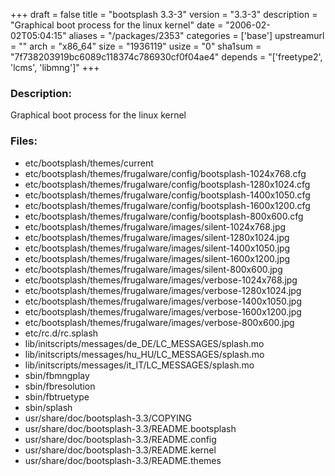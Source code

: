 +++
draft = false
title = "bootsplash 3.3-3"
version = "3.3-3"
description = "Graphical boot process for the linux kernel"
date = "2006-02-02T05:04:15"
aliases = "/packages/2353"
categories = ['base']
upstreamurl = ""
arch = "x86_64"
size = "1936119"
usize = "0"
sha1sum = "7f738203919bc6089c118374c786930cf0f04ae4"
depends = "['freetype2', 'lcms', 'libmng']"
+++
### Description: 
Graphical boot process for the linux kernel

### Files: 
* etc/bootsplash/themes/current
* etc/bootsplash/themes/frugalware/config/bootsplash-1024x768.cfg
* etc/bootsplash/themes/frugalware/config/bootsplash-1280x1024.cfg
* etc/bootsplash/themes/frugalware/config/bootsplash-1400x1050.cfg
* etc/bootsplash/themes/frugalware/config/bootsplash-1600x1200.cfg
* etc/bootsplash/themes/frugalware/config/bootsplash-800x600.cfg
* etc/bootsplash/themes/frugalware/images/silent-1024x768.jpg
* etc/bootsplash/themes/frugalware/images/silent-1280x1024.jpg
* etc/bootsplash/themes/frugalware/images/silent-1400x1050.jpg
* etc/bootsplash/themes/frugalware/images/silent-1600x1200.jpg
* etc/bootsplash/themes/frugalware/images/silent-800x600.jpg
* etc/bootsplash/themes/frugalware/images/verbose-1024x768.jpg
* etc/bootsplash/themes/frugalware/images/verbose-1280x1024.jpg
* etc/bootsplash/themes/frugalware/images/verbose-1400x1050.jpg
* etc/bootsplash/themes/frugalware/images/verbose-1600x1200.jpg
* etc/bootsplash/themes/frugalware/images/verbose-800x600.jpg
* etc/rc.d/rc.splash
* lib/initscripts/messages/de_DE/LC_MESSAGES/splash.mo
* lib/initscripts/messages/hu_HU/LC_MESSAGES/splash.mo
* lib/initscripts/messages/it_IT/LC_MESSAGES/splash.mo
* sbin/fbmngplay
* sbin/fbresolution
* sbin/fbtruetype
* sbin/splash
* usr/share/doc/bootsplash-3.3/COPYING
* usr/share/doc/bootsplash-3.3/README.bootsplash
* usr/share/doc/bootsplash-3.3/README.config
* usr/share/doc/bootsplash-3.3/README.kernel
* usr/share/doc/bootsplash-3.3/README.themes
